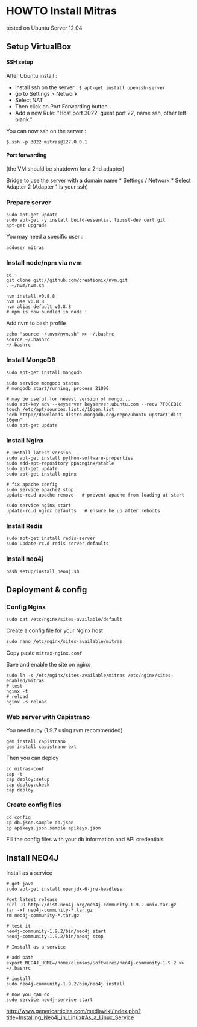 # HOWTO Install Mitras

tested on Ubuntu Server 12.04 


## Setup VirtualBox

#### SSH setup

After Ubuntu install :
* install ssh on the server : ```$ apt-get install openssh-server```
* go to Settings > Network 
* Select NAT
* Then click on Port Forwarding button. 
* Add a new Rule: "Host port 3022, guest port 22, name ssh, other left blank."

You can now ssh on the server : 

    $ ssh -p 3022 mitras@127.0.0.1

#### Port forwarding
(the VM should be shutdown for a 2nd adapter)

Bridge to use the server with a domain name
    * Settings / Network
    * Select Adapter 2 (Adapter 1 is your ssh)

### Prepare server

    sudo apt-get update
    sudo apt-get -y install build-essential libssl-dev curl git
    apt-get upgrade

You may need a specific user : 

    adduser mitras

### Install node/npm via nvm

    cd ~
    git clone git://github.com/creationix/nvm.git
    . ~/nvm/nvm.sh

    nvm install v0.8.8
    nvm use v0.8.8
    nvm alias default v0.8.8
    # npm is now bundled in node !

Add nvm to bash profile

    echo "source ~/.nvm/nvm.sh" >> ~/.bashrc
    source ~/.bashrc
    ~/.bashrc

### Install MongoDB

    sudo apt-get install mongodb

    sudo service mongodb status
    # mongodb start/running, process 21090

    # may be useful for newest version of mongo... 
    sudo apt-key adv --keyserver keyserver.ubuntu.com --recv 7F0CEB10
    touch /etc/apt/sources.list.d/10gen.list
    "deb http://downloads-distro.mongodb.org/repo/ubuntu-upstart dist 10gen"
    sudo apt-get update


### Install Nginx

    # install latest version
    sudo apt-get install python-software-properties
    sudo add-apt-repository ppa:nginx/stable
    sudo apt-get update
    sudo apt-get install nginx

    # fix apache config 
    sudo service apache2 stop
    update-rc.d apache remove   # prevent apache from loading at start

    sudo service nginx start
    update-rc.d nginx defaults   # ensure be up after reboots


### Install Redis 
    
    sudo apt-get install redis-server
    sudo update-rc.d redis-server defaults

### Install neo4j

    bash setup/install_neo4j.sh

## Deployment & config

### Config Nginx

    sudo cat /etc/nginx/sites-available/default
    
Create a config file for your Nginx host

```sudo nano /etc/nginx/sites-available/mitras```

Copy paste ```mitrax-nginx.conf```

Save and enable the site on nginx

    sudo ln -s /etc/nginx/sites-available/mitras /etc/nginx/sites-enabled/mitras
    # test
    nginx -t
    # reload
    nginx -s reload

### Web server with Capistrano

You need ruby (1.9.7 using rvm recommended)
    
    gem install capistrano
    gem install capistrano-ext

Then you can deploy
    
    cd mitras-conf
    cap -t
    cap deploy:setup
    cap deploy:check
    cap deploy

### Create config files

    cd config
    cp db.json.sample db.json
    cp apikeys.json.sample apikeys.json

Fill the config files with your db information and API credentials

## Install NEO4J

Install as a service
    
    # get java
    sudo apt-get install openjdk-6-jre-headless

    #get latest release
    curl -O http://dist.neo4j.org/neo4j-community-1.9.2-unix.tar.gz
    tar -xf neo4j-community-*.tar.gz
    rm neo4j-community-*.tar.gz
    
    # test it
    neo4j-community-1.9.2/bin/neo4j start
    neo4j-community-1.9.2/bin/neo4j stop

    # Install as a service

    # add path 
    export NEO4J_HOME=/home/clemsos/Softwares/neo4j-community-1.9.2 >> ~/.bashrc

    # install
    sudo neo4j-community-1.9.2/bin/neo4j install

    # now you can do
    sudo service neo4j-service start





http://www.genericarticles.com/mediawiki/index.php?title=Installing_Neo4j_in_Linux#As_a_Linux_Service